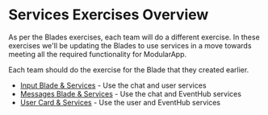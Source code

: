 # Services Exercises Overview

As per the Blades exercises, each team will do a different exercise. In these
exercises we'll be updating the Blades to use services in a move towards meeting
all the required functionality for ModularApp.

Each team should do the exercise for the Blade that they created earlier.

* [Input Blade & Services](/services/input_services.html) - Use the chat and user services
* [Messages Blade & Services](/services/messages_services.html) - Use the chat and EventHub services
* [User Card & Services](/services/usercard_services.html) - Use the user and EventHub services
